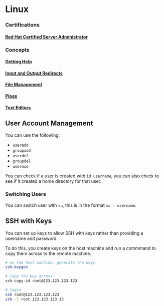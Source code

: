 # Linux

### Certifications

#### [Red Hat Certified Server Administrator](https://www.redhat.com/en/services/certification/rhcsa)

### Concepts

#### [Getting Help](/concepts/Help.md)
#### [Input and Output Redirects](/concepts/InputOutputRedirects.md)
#### [File Management](/concepts/FileManagement.md)
#### [Pipes](/concepts/Pipes.md)
#### [Text Editors](/concepts/TextEditors.md)


## User Account Management

You can use the following:

- `useradd`
- `groupadd`
- `userdel`
- `groupdel`
- `usermod`

You can check if a user is created with `id username`, you can also check to see if it created a home directory for that user.

### Switching Users

You can switch user with `su`, this is in the format `su - username`.

## SSH with Keys

You can set up keys to allow SSH with keys rather than providing a username and password.

To do this, you create keys on the host machine and run a commmand to copy them across to the remote machine.

```bash
# on the host machine, generate the keys
ssh-keygen

# copy the key across
ssh-copy-id root@123.123.123.123

# login
ssh root@123.123.123.123
ssh -l root 123.123.123.13
```

